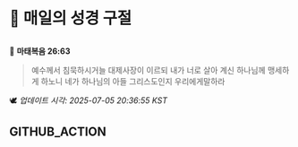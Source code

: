 # 🙏 매일의 성경 구절
##
<!-- START_BIBLE_VERSE -->
📖 **마태복음 26:63**
> 예수께서 침묵하시거늘 대제사장이 이르되 내가 너로 살아 계신 하나님께 맹세하게 하노니 네가 하나님의 아들 그리스도인지 우리에게말하라

🕊️ _업데이트 시각: 2025-07-05 20:36:55 KST_
  <!-- END_BIBLE_VERSE -->
## GITHUB_ACTION
